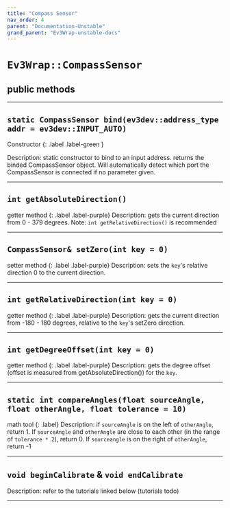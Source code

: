 ```yaml
---
title: "Compass Sensor"
nav_order: 4
parent: "Documentation-Unstable"
grand_parent: "Ev3Wrap-unstable-docs"
---
```

# `Ev3Wrap::CompassSensor`

## public methods
---

## `static CompassSensor bind(ev3dev::address_type addr = ev3dev::INPUT_AUTO)`
Constructor 
{: .label .label-green }

Description: static constructor to bind to an input address.
returns the binded CompassSensor object. Will automatically detect which port the CompassSensor is connected if no parameter given.

---

## `int getAbsoluteDirection()`
getter method
{: .label .label-purple}
Description: gets the current direction from 0 - 379 degrees. Note: `int getRelativeDirection()` is recommended

---

## `CompassSensor& setZero(int key = 0)`
setter method
{: .label .label-purple}
Description: sets the `key`'s relative direction 0 to the current direction.

---

## `int getRelativeDirection(int key = 0)`
getter method
{: .label .label-purple}
Description: gets the current direction from -180 - 180 degrees, relative to the `key`'s setZero direction.

---

## `int getDegreeOffset(int key = 0)`
getter method
{: .label .label-purple}
Description: gets the degree offset (offset is measured from getAbsoluteDirection()) for the `key`.

---

## `static int compareAngles(float sourceAngle, float otherAngle, float tolerance = 10)`
math tool
{: .label}
Description: if `sourceAngle` is on the left of `otherAngle`, return 1. If `sourceAngle` and `otherAngle` are close to each other (in the range of `tolerance * 2`), return 0. If `sourceangle` is on the right of `otherAngle`, return -1

---

## `void beginCalibrate` & `void endCalibrate`

Description: refer to the tutorials linked below
(tutorials todo)

---